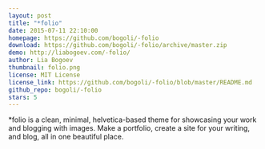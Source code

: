 ```yaml
---
layout: post
title: "*folio"
date: 2015-07-11 22:10:00
homepage: https://github.com/bogoli/-folio
download: https://github.com/bogoli/-folio/archive/master.zip
demo: http://liabogoev.com/-folio/
author: Lia Bogoev
thumbnail: folio.png
license: MIT License
license_link: https://github.com/bogoli/-folio/blob/master/README.md
github_repo: bogoli/-folio
stars: 5
---
```


*folio is a clean, minimal, helvetica-based theme for showcasing your
work and blogging with images. Make a portfolio, create a site for your
writing, and blog, all in one beautiful place.
